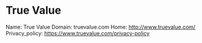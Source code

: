 
# True Value

Name: True Value
Domain: truevalue.com
Home: http://www.truevalue.com/
Privacy_policy: https://www.truevalue.com/privacy-policy
